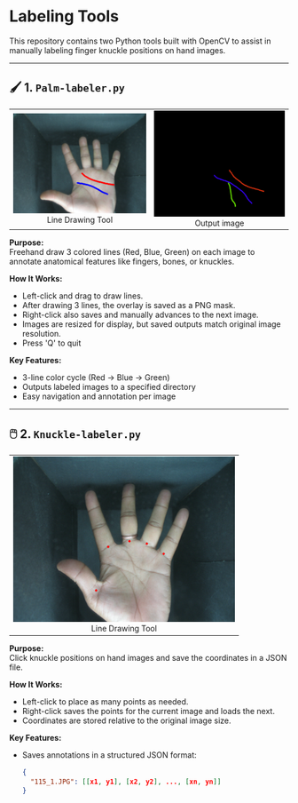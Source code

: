 # Labeling Tools

This repository contains two Python tools built with OpenCV to assist in manually labeling finger knuckle positions on hand images.

---

## 🖌️ 1. `Palm-labeler.py`

<table>
  <tr>
    <td align="center">
      <img src="images/p-label.png" width="400" alt="Line Drawing Tool"/>
      <br>Line Drawing Tool
    </td>
    <td align="center">
      <img src="images/pp-label.png" width="400" alt="Point Click Tool"/>
      <br>Output image
    </td>
  </tr>
</table>

**Purpose:**  
Freehand draw 3 colored lines (Red, Blue, Green) on each image to annotate anatomical features like fingers, bones, or knuckles.

**How It Works:**
- Left-click and drag to draw lines.
- After drawing 3 lines, the overlay is saved as a PNG mask.
- Right-click also saves and manually advances to the next image.
- Images are resized for display, but saved outputs match original image resolution.
- Press 'Q' to quit

**Key Features:**
- 3-line color cycle (Red → Blue → Green)
- Outputs labeled images to a specified directory
- Easy navigation and annotation per image

---


## 🖱️ 2. `Knuckle-labeler.py`

<table>
  <tr>
    <td align="center">
      <img src="images/k-label.png" width="400" alt="Line Drawing Tool"/>
      <br>Line Drawing Tool
    </td>

  </tr>
</table>

**Purpose:**  
Click knuckle positions on hand images and save the coordinates in a JSON file.

**How It Works:**
- Left-click to place as many points as needed.
- Right-click saves the points for the current image and loads the next.
- Coordinates are stored relative to the original image size.

**Key Features:**
- Saves annotations in a structured JSON format:
  ```json
  {
    "115_1.JPG": [[x1, y1], [x2, y2], ..., [xn, yn]]
  }
